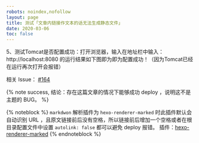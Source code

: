 ```yaml
---
robots: noindex,nofollow
layout: page
title: 测试「文章内链接作文本的话无法生成静态文件」
date: 2020-03-06
toc: false
---
```


5、测试Tomcat是否配置成功：打开浏览器，输入在地址栏中输入： http://localhost:8080 的运行结果如下图即为即为配置成功！（因为Tomcat已经在运行再次打开会报错）


相关 Issue： [#164](https://github.com/theme-volantis/hexo-theme-volantis/issues/164)

{% note success, 结论：存在这篇文章的情况下能够成功 deploy ，说明这不是主题的 BUG。 %}

{% noteblock %}
`markdwon` 解析插件为 `hexo-renderer-marked` 时此插件默认会自动识别 URL ，且原文链接前后没有空格，所以链接前后增加一个空格或者在根目录配置文件中设置 `autolink: false` 都可以避免 deploy 报错。
插件：[hexo-renderer-marked](https://github.com/hexojs/hexo-renderer-marked)
{% endnoteblock %}
